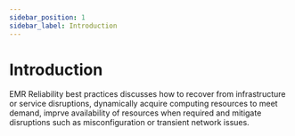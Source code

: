 ```yaml
---
sidebar_position: 1
sidebar_label: Introduction
---
```


# Introduction

EMR Reliability best practices discusses how to recover from infrastructure or service disruptions, dynamically acquire computing resources to meet demand, imprve availability of resources when required and mitigate disruptions such as misconfiguration or transient network issues.
